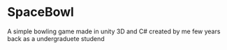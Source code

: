 # SpaceBowl
A simple bowling game made in unity 3D and C# created by me few years back as a undergraduete studend 
